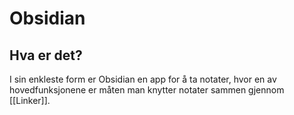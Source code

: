 # Obsidian

## Hva er det?

I sin enkleste form er Obsidian en app for å ta notater, hvor en av hovedfunksjonene er måten man knytter notater sammen gjennom [[Linker]].